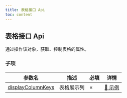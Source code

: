 ```yaml
---
title: 表格接口 Api
toc: content
---
```


## 表格接口 Api

通过操作该对象，获取、控制表格的属性。

### 子项

| 参数名 | 描述 | 必填 | 详情 |
| ----- | ---- | ---- | ---- |
| [displayColumnKeys](/drip-table/api/display-column-keys) | 表格展示列 | × | [🔗 示例](/drip-table/api/display-column-keys) |
